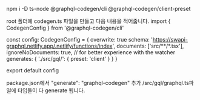 npm i -D ts-node @graphql-codegen/cli @graphql-codegen/client-preset

root 폴더에 codegen.ts 파일을 만들고 다음 내용을 적어줍니다.
import { CodegenConfig } from '@graphql-codegen/cli'

const config: CodegenConfig = {
overwrite: true
schema: 'https://swapi-graphql.netlify.app/.netlify/functions/index',
documents: ['src/**/*.tsx'],
ignoreNoDocuments: true, // for better experience with the watcher
generates: {
'./src/gql/': {
preset: 'client'
}
}
}

export default config

package.json에서 "generate": "graphql-codegen" 추가
/src/gql/graphql.ts파일에 타입들이 다 generate 됩니다.
